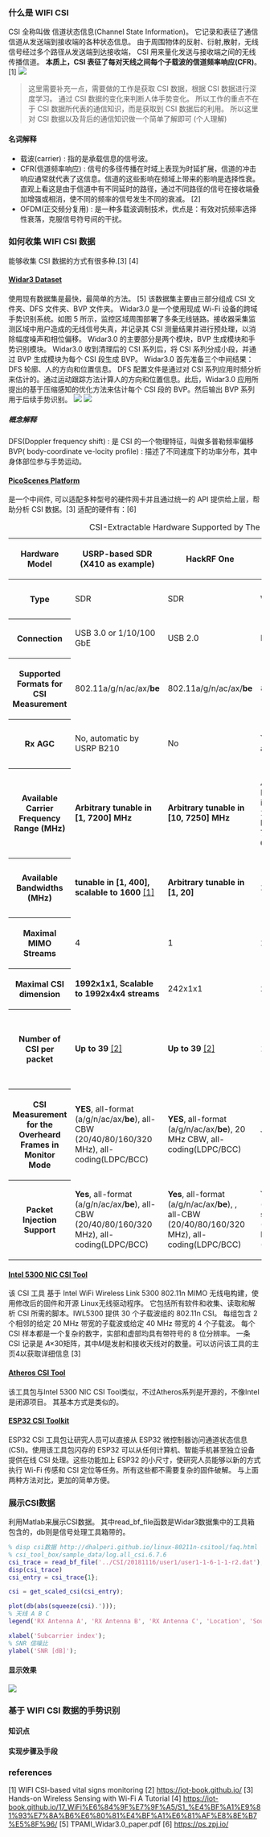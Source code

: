 ### 什么是 WIFI CSI

CSI 全称叫做 信道状态信息(Channel State Information)。 它记录和表征了通信信道从发送端到接收端的各种状态信息。 由于周围物体的反射、衍射,散射，无线信号经过多个路径从发送端到达接收端， CSI 用来量化发送与接收端之间的无线传播信道。 **本质上，CSI 表征了每对天线之间每个子载波的信道频率响应(CFR)**。 [1]
<img src="./img/WIFI-CSI.png">

> 这里需要补充一点，需要做的工作是获取 CSI 数据，根据 CSI 数据进行深度学习。 通过 CSI 数据的变化来判断人体手势变化。 所以工作的重点不在于 CSI 数据所代表的通信知识，而是获取到 CSI 数据后的利用。 所以这里对 CSI 数据以及背后的通信知识做一个简单了解即可 (个人理解)

#### 名词解释

- 载波(carrier) : 指的是承载信息的信号波。
- CFR(信道频率响应) : 信号的多径传播在时域上表现为时延扩展，信道的冲击响应通常就代表了这信息。信道的这些影响在频域上带来的影响是选择性衰。直观上看这是由于信道中有不同延时的路径，通过不同路径的信号在接收端叠加增强或相消，使不同的频率的信号发生不同的衰减。 [2]
- OFDM(正交频分复用) : 是一种多载波调制技术，优点是：有效对抗频率选择性衰落，克服信号符号间的干扰。

### 如何收集 WIFI CSI 数据

能够收集 CSI 数据的方式有很多种.[3] [4]

#### [Widar3 Dataset](http://tns.thss.tsinghua.edu.cn/widar3.0/)
使用现有数据集是最快，最简单的方法。 [5]
该数据集主要由三部分组成 CSI 文件夹、DFS 文件夹、BVP 文件夹。 Widar3.0 是一个使用现成 Wi-Fi 设备的跨域手势识别系统。如图 5 所示，监控区域周围部署了多条无线链路。接收器采集监测区域中用户造成的无线信号失真，并记录其 CSI 测量结果并进行预处理，以消除幅度噪声和相位偏移。 Widar3.0 的主要部分是两个模块，BVP 生成模块和手势识别模块。 Widar3.0 收到清理后的 CSI 系列后，将 CSI 系列分成小段，并通过 BVP 生成模块为每个 CSI 段生成 BVP。 Widar3.0 首先准备三个中间结果：DFS 轮廓、人的方向和位置信息。 DFS 配置文件是通过对 CSI 系列应用时频分析来估计的。通过运动跟踪方法计算人的方向和位置信息。此后，Widar3.0 应用所提出的基于压缩感知的优化方法来估计每个 CSI 段的 BVP。然后输出 BVP 系列用于后续手势识别。
<img src="./img/Widar3.0-01.png">
<img src="./img/Widar3.0-02.png">

##### 概念解释

DFS(Doppler frequency shift) : 是 CSI 的一个物理特征，叫做多普勒频率偏移
BVP( body-coordinate ve-locity profile) : 描述了不同速度下的功率分布，其中身体部位参与手势运动。

#### [PicoScenes Platform](https://ps.zpj.io/)

是一个中间件, 可以适配多种型号的硬件网卡并且通过统一的 API 提供给上层，帮助分析 CSI 数据。[3]
适配的硬件有：[6]

<table class="table" id="id6">
    <caption>
        <span class="caption-text">CSI-Extractable Hardware Supported by The PicoScenes Platform
        </span>
        <a class="headerlink" href="#id6" title="Link to this table">#</a>
    </caption>
    <colgroup>
    <col style="width: 9.1%">
    <col style="width: 18.2%">
    <col style="width: 18.2%">
    <col style="width: 18.2%">
    <col style="width: 18.2%">
    <col style="width: 18.2%">
    </colgroup>
    <thead>
        <tr class="row-odd"><th class="head stub"><p>Hardware Model</p></th>
            <th class="head"><p>USRP-based SDR (X410 as example)</p></th>
            <th class="head"><p>HackRF One</p></th>
            <th class="head"><p>AX210/AX200</p></th>
            <th class="head"><p>QCA9300</p></th>
            <th class="head"><p>IWL5300</p></th>
        </tr>
    </thead>
    <tbody>
        <tr class="row-even"><th class="stub"><p>Type</p></th>
            <td><p>SDR</p></td>
            <td><p>SDR</p></td>
            <td><p>Wi-Fi NIC</p></td>
            <td><p>Wi-Fi NIC</p></td>
        <td><p>Wi-Fi NIC</p></td>
        </tr>
        <tr class="row-odd"><th class="stub"><p>Connection</p></th>
<td><p>USB 3.0 or 1/10/100 GbE</p></td>
<td><p>USB 2.0</p></td>
<td><p>M.2 2230</p></td>
<td><p>Mini PCI-E 1x</p></td>
<td><p>Mini PCI-E 1x</p></td>
</tr>
<tr class="row-even"><th class="stub"><p>Supported Formats for CSI Measurement</p></th>
<td><p>802.11a/g/n/ac/ax/<strong>be</strong></p></td>
<td><p>802.11a/g/n/ac/ax/<strong>be</strong></p></td>
<td><p>802.11a/g/n/ac/ax</p></td>
<td><p>802.11n</p></td>
<td><p>802.11n</p></td>
</tr>
<tr class="row-odd"><th class="stub"><p>Rx AGC</p></th>
<td><p>No, automatic by USRP B210</p></td>
<td><p>No</p></td>
<td><p>Yes, only automatic</p></td>
<td><p>Yes, has manual mode</p></td>
<td><p>Yes, only automatic</p></td>
</tr>
<tr class="row-even"><th class="stub"><p>Available Carrier Frequency Range (MHz)</p></th>
<td><p><strong>Arbitrary tunable in [1, 7200] MHz</strong></p></td>
<td><p><strong>Arbitrary tunable in [10, 7250] MHz</strong></p></td>
<td><p>AX200: 2.4/5 GHz Bands, 470 MHz in total; <strong>AX210</strong>: 2.4/5/<strong>6</strong> GHz bands (<strong>[5955, 7115] MHz in 6GB)</strong></p></td>
<td><p><strong>Arbitrary tunable in [2.2-2.9] and [4.4-6.1] GHz</strong></p></td>
<td><p>2.4/5 GHz Bands, 470 MHz in total</p></td>
</tr>
<tr class="row-odd"><th class="stub"><p>Available Bandwidths (MHz)</p></th>
<td><p><strong>tunable in [1, 400], scalable to 1600</strong> <a class="footnote-reference brackets" href="#id4" id="id1" role="doc-noteref"><span class="fn-bracket">[</span>1<span class="fn-bracket">]</span></a></p></td>
<td><p><strong>Arbitrary tunable in [1, 20]</strong></p></td>
<td><p>20/40/80/<strong>160</strong></p></td>
<td><p><strong>Arbitrary tunable in [2.5, 80]</strong></p></td>
<td><p>20/40</p></td>
</tr>
<tr class="row-even"><th class="stub"><p>Maximal MIMO Streams</p></th>
<td><p>4</p></td>
<td><p>1</p></td>
<td><p>2</p></td>
<td><p>3</p></td>
<td><p>3</p></td>
</tr>
<tr class="row-odd"><th class="stub"><p>Maximal CSI dimension</p></th>
<td><p><strong>1992x1x1, Scalable to 1992x4x4 streams</strong></p></td>
<td><p>242x1x1</p></td>
<td><p><strong>1992x2x2</strong></p></td>
<td><p>114x3x3</p></td>
<td><p>30x3x3</p></td>
</tr>
<tr class="row-even"><th class="stub"><p>Number of CSI per packet</p></th>
<td><p><strong>Up to 39</strong> <a class="footnote-reference brackets" href="#id5" id="id2" role="doc-noteref"><span class="fn-bracket">[</span>2<span class="fn-bracket">]</span></a></p></td>
<td><p><strong>Up to 39</strong> <a class="footnote-reference brackets" href="#id5" id="id3" role="doc-noteref"><span class="fn-bracket">[</span>2<span class="fn-bracket">]</span></a></p></td>
<td><p>1</p></td>
<td><p><strong>2, by HT-rate Extra Spatial Sounding (ESS)</strong></p></td>
<td><p><strong>2, by HT-rate Extra Spatial Sounding (ESS)</strong></p></td>
</tr>
<tr class="row-odd"><th class="stub"><p>CSI Measurement for the Overheard Frames in Monitor Mode</p></th>
<td><p><strong>YES</strong>, all-format (a/g/n/ac/ax/<strong>be</strong>), all-CBW (20/40/80/160/320 MHz), all-coding(LDPC/BCC)</p></td>
<td><p><strong>YES</strong>, all-format (a/g/n/ac/ax/<strong>be</strong>), 20 MHz CBW, all-coding(LDPC/BCC)</p></td>
<td><p><strong>YES</strong></p></td>
<td><p>No, only for 11n sounding frames</p></td>
<td><p>No, only for the special 12:34:56 address</p></td>
</tr>
<tr class="row-even"><th class="stub"><p>Packet Injection Support</p></th>
<td><p><strong>Yes</strong>, all-format (a/g/n/ac/ax/<strong>be</strong>), all-CBW (20/40/80/160/320 MHz), all-coding(LDPC/BCC)</p></td>
<td><p><strong>Yes</strong>, all-format (a/g/n/ac/ax/<strong>be</strong>), , all-CBW (20/40/80/160/320 MHz), all-coding(LDPC/BCC)</p></td>
<td><p><strong>Yes</strong>, all-format (a/g/n/ac/<strong>ax</strong>), sub-320 CBW (20/40/80/160 MHz),  all-coding (LDPC/BCC)</p></td>
<td><p>Yes, a/g/n</p></td>
<td><p>Yes, a/g/n</p></td>
</tr>
</tbody>
</table>

#### [Intel 5300 NIC CSI Tool](https://dhalperi.github.io/linux-80211n-csitool/)
该 CSI 工具 基于 Intel WiFi Wireless Link 5300 802.11n MIMO 无线电构建，使用修改后的固件和开源 Linux无线驱动程序。 它包括所有软件和收集、读取和解析 CSI 所需的脚本。IWL5300 提供 30 个子载波组的 802.11n CSI。 每组包含 2 个相邻的给定 20 MHz 带宽的子载波或给定 40 MHz 带宽的 4 个子载波。 每个 CSI 样本都是一个复杂的数字，实部和虚部均具有带符号的 8 位分辨率。 一条 CSI 记录是 𝐴×30矩阵，其中𝑀是发射和接收天线对的数量。可以访问该工具的主页4以获取详细信息 [3]

#### [Atheros CSI Tool](https://wands.sg/research/wifi/AtherosCSI/)
该工具包与Intel 5300 NIC CSI Tool类似，不过Atheros系列是开源的，不像Intel是闭源项目。 其基本方式是类似的。
#### [ESP32 CSI Toolkit](https://stevenmhernandez.github.io/ESP32-CSI-Tool/)
ESP32 CSI 工具包让研究人员可以直接从 ESP32 微控制器访问通道状态信息 (CSI)。使用该工具包闪存的 ESP32 可以从任何计算机、智能手机甚至独立设备提供在线 CSI 处理。这些功能加上 ESP32 的小尺寸，使研究人员能够以新的方式执行 Wi-Fi 传感和 CSI 定位等任务。所有这些都不需要复杂的固件破解。 与上面两种方法对比，更加的简单方便。

### 展示CSI数据
利用Matlab来展示CSI数据。 其中read_bf_file函数是Widar3数据集中的工具箱包含的，db则是信号处理工具箱带的。
```matlab
% disp csi数据 http://dhalperi.github.io/linux-80211n-csitool/faq.html
% csi_tool_box/sample_data/log.all_csi.6.7.6
csi_trace = read_bf_file('../CSI/20181116/user1/user1-1-6-1-1-r2.dat');
disp(csi_trace)
csi_entry = csi_trace{1};

csi = get_scaled_csi(csi_entry);

plot(db(abs(squeeze(csi).')));
% 天线 A B C
legend('RX Antenna A', 'RX Antenna B', 'RX Antenna C', 'Location', 'SouthEast' );

xlabel('Subcarrier index');
% SNR 信噪比
ylabel('SNR [dB]');
```
#### 显示效果
<img src="./img/show-csi-data.png" >

### 基于 WIFI CSI 数据的手势识别

#### 知识点

#### 实现步骤及手段

### references

[1] WIFI CSI-based vital signs monitoring
[2] https://iot-book.github.io/
[3] Hands-on Wireless Sensing with Wi-Fi A Tutorial
[4] https://iot-book.github.io/17_WiFi%E6%84%9F%E7%9F%A5/S1_%E4%BF%A1%E9%81%93%E7%8A%B6%E6%80%81%E4%BF%A1%E6%81%AF%E8%8E%B7%E5%8F%96/
[5] TPAMI_Widar3.0_paper.pdf
[6] https://ps.zpj.io/